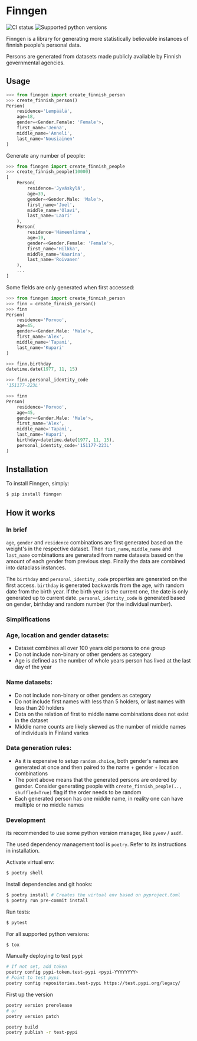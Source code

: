 # Finngen

<!-- Badges -->

![CI status](https://github.com/mknea/finngen/actions/workflows/lint_and_test.yaml/badge.svg)
![Supported python versions](https://img.shields.io/badge/-Python%203.9%20%7C%203.10%20%7C%203.11%20%7C%203.12-blue)

Finngen is a library for generating more statistically believable instances of finnish people's personal data.

Persons are generated from datasets made publicly available by Finnish governmental agencies.

## Usage

```python
>>> from finngen import create_finnish_person
>>> create_finnish_person()
Person(
    residence='Lempäälä',
    age=18,
    gender=<Gender.Female: 'Female'>,
    first_name='Jenna',
    middle_name='Anneli',
    last_name='Nousiainen'
)
```

Generate any number of people:

```python
>>> from finngen import create_finnish_people
>>> create_finnish_people(10000)
[
    Person(
        residence='Jyväskylä',
        age=39,
        gender=<Gender.Male: 'Male'>,
        first_name='Joel',
        middle_name='Olavi',
        last_name='Laari'
    ),
    Person(
        residence='Hämeenlinna',
        age=19,
        gender=<Gender.Female: 'Female'>,
        first_name='Hilkka',
        middle_name='Kaarina',
        last_name='Roivanen'
    ),
    ...
]
```

Some fields are only generated when first accessed:

```python traceback
>>> from finngen import create_finnish_person
>>> finn = create_finnish_person()
>>> finn
Person(
    residence='Porvoo',
    age=45,
    gender=<Gender.Male: 'Male'>,
    first_name='Alex',
    middle_name='Tapani',
    last_name='Kupari'
)

>>> finn.birthday
datetime.date(1977, 11, 15)

>>> finn.personal_identity_code
'151177-223L'

>>> finn
Person(
    residence='Porvoo',
    age=45,
    gender=<Gender.Male: 'Male'>,
    first_name='Alex',
    middle_name='Tapani',
    last_name='Kupari',
    birthday=datetime.date(1977, 11, 15),
    personal_identity_code='151177-223L'
)
```

## Installation

To install Finngen, simply:

```bash
$ pip install finngen
```

## How it works

### In brief

`age`, `gender` and `residence` combinations are first generated based on the weight's in the respective dataset. Then `fist_name`, `middle_name` and `last_name` combinations are generated from name datasets based on the amount of each gender from previous step. Finally the data are combined into dataclass instances.

The `birthday` and `personal_identity_code` properties are generated on the first access.
`birthday` is generated backwards from the age, with random date from the birth year. If the birth year is the current one, the date is only generated up to current date.
`personal_identity_code` is generated based on gender, birthday and random number (for the individual number).

### Simplifications

### Age, location and gender datasets:

- Dataset combines all over 100 years old persons to one group
- Do not include non-binary or other genders as category
- Age is defined as the number of whole years person has lived at the last day of the year

### Name datasets:

- Do not include non-binary or other genders as category
- Do not include first names with less than 5 holders, or last names with less than 20 holders
- Data on the relation of first to middle name combinations does not exist in the dataset
- Middle name counts are likely skewed as the number of middle names of individuals in Finland varies

### Data generation rules:

- As it is expensive to setup `random.choice`, both gender's names are generated at once and then paired to the name + gender + location combinations
- The point above means that the generated persons are ordered by gender. Consider generating people with `create_finnish_people(.., shuffled=True)` flag if the order needs to be random
- Each generated person has one middle name, in reality one can have multiple or no middle names

### Development

its recommended to use some python version manager, like `pyenv` / `asdf`.

The used dependency management tool is `poetry`.
Refer to its instructions in installation.

Activate virtual env:

```bash
$ poetry shell
```

Install dependencies and git hooks:

```bash
$ poetry install # Creates the virtual env based on pyproject.toml
$ poetry run pre-commit install
```

Run tests:

```bash
$ pytest
```

For all supported python versions:

```bash
$ tox
```

Manually deploying to test pypi:

```bash
# If not set, add token
poetry config pypi-token.test-pypi <pypi-YYYYYYYY>
# Point to test pypi
poetry config repositories.test-pypi https://test.pypi.org/legacy/
```
First up the version
```bash
poetry version prerelease
# or
poetry version patch
```

```bash
poetry build
poetry publish -r test-pypi
```
